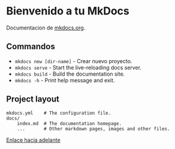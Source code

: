 # Bienvenido a tu MkDocs

Documentacion de [mkdocs.org](https://www.mkdocs.org).

## Commandos

* `mkdocs new [dir-name]` - Crear nuevo proyecto.
* `mkdocs serve` - Start the live-reloading docs server.
* `mkdocs build` - Build the documentation site.
* `mkdocs -h` - Print help message and exit.

## Project layout

    mkdocs.yml    # The configuration file.
    docs/
        index.md  # The documentation homepage.
        ...       # Other markdown pages, images and other files.

[Enlace hacia adelante](./pagina1.md)

